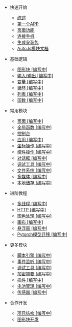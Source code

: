 
- 快速开始
  - [综述](/README.md)
  - [第一个APP](start/FirstApp.md)
  - [页面功能](start/PageIntroduce.md)
  - [连接手机](start/Connect.md)
  - [生成安装包](start/Build.md)
  - [AutoJs模块文档](start/AutoJsDocsLink.md)
  
- 基础逻辑
  - [图形块 [编写中]](javascript/Blocks.md)
  - [输入/输出 [编写中]](javascript/IO.md)
  - [变量 [编写中]](javascript/Variable.md)
  - [循环 [编写中]](javascript/Loop.md)
  - [列表 [编写中]](javascript/List.md)
  - [函数 [编写中]](javascript/Function.md)

- 常用模块
  - [页面 [编写中]](modules/UI.md)
  - [全局函数 [编写中]](modules/Glolbals.md)
  - [控制台](modules/Console.md)
  - [应用 [编写中]](modules/App.md)
  - [坐标操作 [编写中]](modules/Coordinates.md)
  - [控件操作 [编写中]](modules/Widgets.md)
  - [对话框 [编写中]](modules/Dialog.md)
  - [调试工具 [编写中]](modules/Debug.md)
  - [文件系统 [编写中]](modules/Files.md)
  - [多媒体 [编写中]](modules/Media.md)
  - [本地储存 [编写中]](modules/Storage.md)

- 进阶教程
  - [多线程 [编写中]](advance/Threads.md)
  - [HTTP [编写中]](advance/HTTP.md)
  - [图色处理 [编写中]](advance/Images.md)
  - [画布 [编写中]](advance/Canvas.md)
  - [悬浮窗 [编写中]](more/Floaty.md)
  - [Pytorch模型迁移 [编写中]](advance/Pytorch.md)
  
- 更多模块
  - [脚本引擎 [编写中]](more/Engines.md)
  - [事件监听 [编写中]](more/Events.md)
  - [调试工具 [编写中]](more/Debug.md)
  - [加密摘要 [编写中]](more/Crypto.md)
  - [插件 [编写中]](more/Plugin.md)
  - [电池管理 [编写中]](more/Power.md)
  - [传感器 [编写中]](more/Sensor.md)

- 合作开发
  - [项目结构 [编写中]](development/Structure.md)
  - [图形块开发](development/DeveloporDocsc-Blocks.md)
